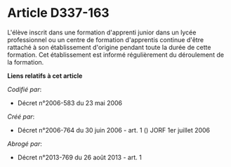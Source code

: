 # Article D337-163

L'élève inscrit dans une formation d'apprenti junior dans un lycée professionnel ou un centre de formation d'apprentis
continue d'être rattaché à son établissement d'origine pendant toute la durée de cette formation. Cet établissement est
informé régulièrement du déroulement de la formation.

**Liens relatifs à cet article**

_Codifié par_:

  - Décret n°2006-583 du 23 mai 2006

_Créé par_:

  - Décret n°2006-764 du 30 juin 2006 - art. 1 () JORF 1er juillet 2006

_Abrogé par_:

  - Décret n°2013-769 du 26 août 2013 - art. 1
